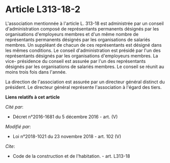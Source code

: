 # Article L313-18-2

L'association mentionnée à l'article L. 313-18 est administrée par un conseil d'administration composé de représentants
permanents désignés par les organisations d'employeurs membres et d'un même nombre de représentants permanents désignés par
les organisations de salariés membres. Un suppléant de chacun de ces représentants est désigné dans les mêmes conditions. Le
conseil d'administration est présidé par l'un des représentants désignés par les organisations d'employeurs membres. La vice-
présidence du conseil est assurée par l'un des représentants désignés par les organisations de salariés membres. Le conseil
se réunit au moins trois fois dans l'année.

La direction de l'association est assurée par un directeur général distinct du président. Le directeur général représente
l'association à l'égard des tiers.

**Liens relatifs à cet article**

_Cité par_:

  - Décret n°2016-1681 du 5 décembre 2016 - art. (V)

_Modifié par_:

  - Loi n°2018-1021 du 23 novembre 2018 - art. 102 (V)

_Cite_:

  - Code de la construction et de l'habitation. - art. L313-18
